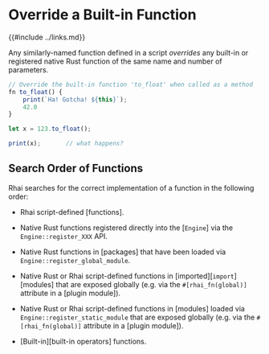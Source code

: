 Override a Built-in Function
===========================

{{#include ../links.md}}

Any similarly-named function defined in a script _overrides_ any built-in or registered
native Rust function of the same name and number of parameters.

```js
// Override the built-in function 'to_float' when called as a method
fn to_float() {
    print(`Ha! Gotcha! ${this}`);
    42.0
}

let x = 123.to_float();

print(x);       // what happens?
```


Search Order of Functions
-------------------------

Rhai searches for the correct implementation of a function in the following order:

* Rhai script-defined [functions].

* Native Rust functions registered directly into the [`Engine`] via the `Engine::register_XXX` API.

* Native Rust functions in [packages] that have been loaded via `Engine::register_global_module`.

* Native Rust or Rhai script-defined functions in [imported][`import`] [modules] that are
  exposed globally (e.g. via the `#[rhai_fn(global)]` attribute in a [plugin module]).

* Native Rust or Rhai script-defined functions in [modules] loaded via `Engine::register_static_module`
  that are exposed globally (e.g. via the `#[rhai_fn(global)]` attribute in a [plugin module]).

* [Built-in][built-in operators] functions.
